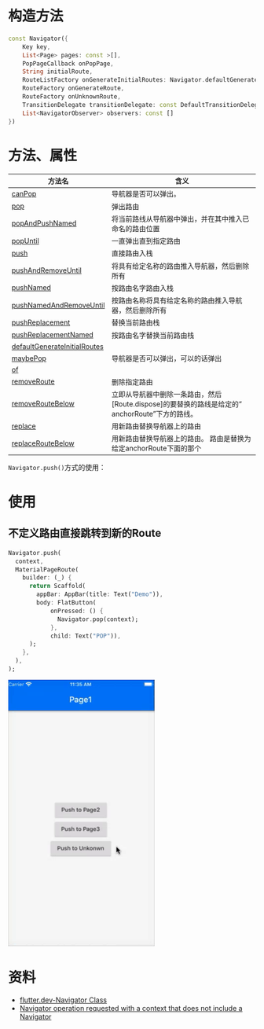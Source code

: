 
# 构造方法

```dart
const Navigator({
	Key key,
	List<Page> pages: const >[],
	PopPageCallback onPopPage,
	String initialRoute,
	RouteListFactory onGenerateInitialRoutes: Navigator.defaultGenerateInitialRoutes,
	RouteFactory onGenerateRoute,
	RouteFactory onUnknownRoute,
	TransitionDelegate transitionDelegate: const DefaultTransitionDelegate(),
	List<NavigatorObserver> observers: const []
})
```

# 方法、属性

|方法名|含义|
| --- | --- |  
|[canPop](https://api.flutter.dev/flutter/widgets/Navigator/canPop.html)| 导航器是否可以弹出。 |
|[pop](https://api.flutter.dev/flutter/widgets/Navigator/pop.html)| 弹出路由 |
|[popAndPushNamed](https://api.flutter.dev/flutter/widgets/Navigator/popAndPushNamed.html)| 将当前路线从导航器中弹出，并在其中推入已命名的路由位置 |
|[popUntil](https://api.flutter.dev/flutter/widgets/Navigator/popUntil.html)| 一直弹出直到指定路由 |
|[push](https://api.flutter.dev/flutter/widgets/Navigator/push.html)| 直接路由入栈 |
|[pushAndRemoveUntil](https://api.flutter.dev/flutter/widgets/Navigator/pushAndRemoveUntil.html)| 将具有给定名称的路由推入导航器，然后删除所有 |
|[pushNamed](https://api.flutter.dev/flutter/widgets/Navigator/pushNamed.html)| 按路由名字路由入栈 |
|[pushNamedAndRemoveUntil](https://api.flutter.dev/flutter/widgets/Navigator/pushNamedAndRemoveUntil.html)| 按路由名称将具有给定名称的路由推入导航器，然后删除所有 |
|[pushReplacement](https://api.flutter.dev/flutter/widgets/Navigator/pushReplacement.html)| 替换当前路由栈 |
|[pushReplacementNamed](https://api.flutter.dev/flutter/widgets/Navigator/pushReplacementNamed.html)|按路由名字替换当前路由栈|
|[defaultGenerateInitialRoutes](https://api.flutter.dev/flutter/widgets/Navigator/defaultGenerateInitialRoutes.html)||
|[maybePop](https://api.flutter.dev/flutter/widgets/Navigator/maybePop.html)| 导航器是否可以弹出，可以的话弹出 |
|[of](https://api.flutter.dev/flutter/widgets/Navigator/of.html)||
|[removeRoute](https://api.flutter.dev/flutter/widgets/Navigator/removeRoute.html)| 删除指定路由 |
|[removeRouteBelow](https://api.flutter.dev/flutter/widgets/Navigator/removeRouteBelow.html)| 立即从导航器中删除一条路由，然后[Route.dispose]的要替换的路线是给定的“ anchorRoute”下方的路线。 |
|[replace](https://api.flutter.dev/flutter/widgets/Navigator/replace.html)| 用新路由替换导航器上的路由 |
|[replaceRouteBelow](https://api.flutter.dev/flutter/widgets/Navigator/replaceRouteBelow.html)| 用新路由替换导航器上的路由。 路由是替换为给定anchorRoute下面的那个 |

`Navigator.push()`方式的使用：

# 使用

## 不定义路由直接跳转到新的Route

```dart
Navigator.push(
  context,
  MaterialPageRoute(
    builder: (_) {
      return Scaffold(
        appBar: AppBar(title: Text("Demo")),
        body: FlatButton(
            onPressed: () {
              Navigator.pop(context);
            },
            child: Text("POP")),
      );
    },
  ),
);
```

<img src="/assets/images/widgets/39.gif"/>


# 资料

* [flutter.dev-Navigator Class](https://api.flutter.dev/flutter/widgets/Navigator-class.html)
* [Navigator operation requested with a context that does not include a Navigator
](https://stackoverflow.com/questions/44004451/navigator-operation-requested-with-a-context-that-does-not-include-a-navigator)